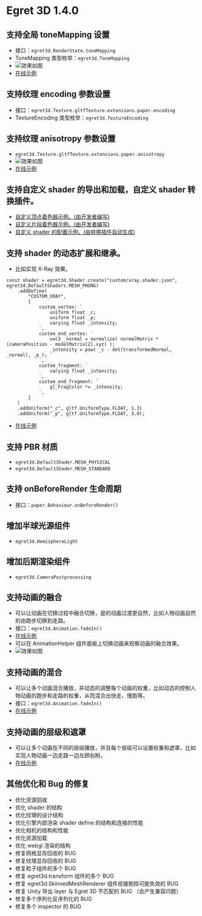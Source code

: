 # Egret 3D 1.4.0

## 支持全局 toneMapping 设置
* 接口：`egret3d.RenderState.toneMapping`
* ToneMapping 类型枚举：`egret3d.ToneMapping`
* ![效果如图](https://raw.githubusercontent.com/egret-labs/egret3d/1.4/releaseNotes/images/tone_mapping.jpg)
* [在线示例](http://egret3d.com/demos/index.html?example=ToneMapping)

## 支持纹理 encoding 参数设置
* 接口：`egret3d.Texture.gltfTexture.extensions.paper.encoding`
* TextureEncoding 类型枚举：`egret3d.TextureEncoding`

## 支持纹理 anisotropy 参数设置
* `egret3d.Texture.gltfTexture.extensions.paper.anisotropy`
* ![效果如图](https://raw.githubusercontent.com/egret-labs/egret3d/1.4/releaseNotes/images/textures_anisotropy.jpg)
* [在线示例](http://egret3d.com/demos/index.html?example=textures.Anisotropy)

## 支持自定义 shader 的导出和加载，自定义 shader 转换插件。
* [自定义顶点着色器示例。(由开发者编写)](https://github.com/egret-labs/egret3d/blob/master/examples/resource/shaders/luminosityhigh_vert.glsl)
* [自定义片段着色器示例。(由开发者编写)](https://github.com/egret-labs/egret3d/blob/master/examples/resource/shaders/luminosityhigh_frag.glsl)
* [自定义 shader 的配置示例。(由转换插件自动生成)](https://github.com/egret-labs/egret3d/blob/1.4/examples/resource/shaders/luminosityhigh.shader.json)

## 支持 shader 的动态扩展和继承。
* 比如实现 X-Ray 效果。
```
const shader = egret3d.Shader.create("custom/xray.shader.json", egret3d.DefaultShaders.MESH_PHONG)
    .addDefine(
        "CUSTOM_XRAY",
        {
            custom_vertex: `
                uniform float _c;
                uniform float _p;
                varying float _intensity;
            `,
            custom_end_vertex: `
                vec3 _normal = normalize( normalMatrix * (cameraPosition - modelMatrix[2].xyz) );
                _intensity = pow( _c - dot(transformedNormal, _normal), _p );
            `,
            custom_fragment: `
                varying float _intensity;
            `,
            custom_end_fragment: `
                gl_FragColor *= _intensity;
            `,
        }
    )
    .addUniform("_c", gltf.UniformType.FLOAT, 1.3)
    .addUniform("_p", gltf.UniformType.FLOAT, 3.0);
```
* [在线示例](http://egret3d.com/demos/index.html?example=shaders.XRay)

## 支持 PBR 材质
* `egret3d.DefaultShader.MESH_PHYSICAL`
* `egret3d.DefaultShader.MESH_STANDARD`

## 支持 onBeforeRender 生命周期
* 接口：`paper.Behaviour.onBeforeRender()`

## 增加半球光源组件
* `egret3d.HemisphereLight`

## 增加后期渲染组件
* `egret3d.CameraPostprocessing`

## 支持动画的融合
* 可以让动画在切换过程中融合切换，是的动画过渡更自然，比如人物动画自然的由跑步切换到走路。
* 接口：`egret3d.Animation.fadeIn()`
* [在线示例](http://egret3d.com/demos/index.html?example=animations.Fade)
* 可以在 AnimationHelper 组件面板上切换动画来观察动画的融合效果。
* ![效果如图](https://raw.githubusercontent.com/egret-labs/egret3d/1.4/releaseNotes/images/animations_helper.jpg)

## 支持动画的混合
* 可以让多个动画混合播放，并动态的调整每个动画的权重，比如动态的控制人物动画的跑步和走路的权重，从而混合出快走、慢跑等。
* 接口：`egret3d.Animation.fadeIn()`
* [在线示例](http://egret3d.com/demos/index.html?example=animations.Tree)

## 支持动画的层级和遮罩
* 可以让多个动画在不同的层级播放，并且每个层级可以设置权重和遮罩，比如实现人物动画一边走路一边左顾右盼。
* [在线示例](http://egret3d.com/demos/index.html?example=animations.Mask)

## 其他优化和 Bug 的修复
* 优化资源回收
* 优化 shader 的结构
* 优化纹理的设计结构
* 优化引擎内部渲染 shader define 的结构和连接的性能
* 优化相机的结构和性能
* 优化资源加载
* 优化 webgl 渲染的结构
* 修复网格显存回收的 BUG
* 修复纹理显存回收的 BUG
* 修复粒子组件的多个 BUG
* 修复 egret3d.transform 组件的多个 BUG
* 修复 egret3d.SkinnedMeshRenderer 组件视锥剔除可能失效的 BUG
* 修复 Unity 导出 layer 与 Egret 3D 不匹配的 BUG （会产生兼容问题）
* 修复多个序列化反序列化的 BUG
* 修复多个 inspector 的 BUG